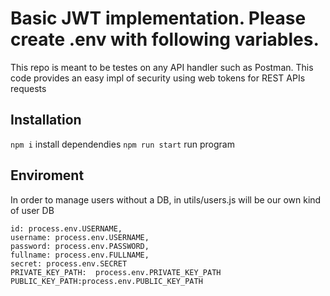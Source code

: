 # Basic JWT implementation. Please create .env with following variables. 
This repo is meant to be testes on any API handler such as Postman. This code provides an easy impl of security using web tokens for REST APIs requests

## Installation
`npm i` install dependendies
`npm run start`  run program


## Enviroment
In order to manage users without a DB, in utils/users.js will be our own kind of user DB

```
id: process.env.USERNAME,
username: process.env.USERNAME,
password: process.env.PASSWORD,
fullname: process.env.FULLNAME,
secret: process.env.SECRET
PRIVATE_KEY_PATH:  process.env.PRIVATE_KEY_PATH
PUBLIC_KEY_PATH:process.env.PUBLIC_KEY_PATH
```
